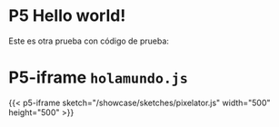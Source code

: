 # P5 Hello world!

Este es otra prueba con código de prueba:

# P5-iframe `holamundo.js`


{{< p5-iframe sketch="/showcase/sketches/pixelator.js" width="500" height="500" >}}






